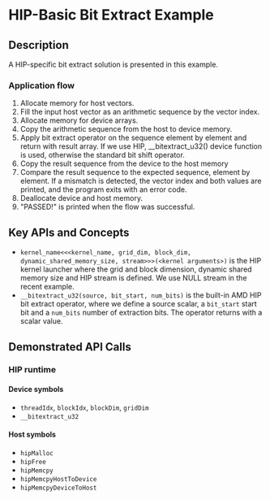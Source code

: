 # HIP-Basic Bit Extract Example

## Description
A HIP-specific bit extract solution is presented in this example.

### Application flow 
1. Allocate memory for host vectors.
2. Fill the input host vector as an arithmetic sequence by the vector index.
3. Allocate memory for device arrays.
4. Copy the arithmetic sequence from the host to device memory.
5. Apply bit extract operator on the sequence element by element and return with result array. If we use HIP, __bitextract_u32() device function is used, otherwise the standard bit shift operator.
6. Copy the result sequence from the device to the host memory
7. Compare the result sequence to the expected sequence, element by element. If a mismatch is detected, the vector index and both values are printed, and the program exits with an error code.
8. Deallocate device and host memory.
9. "PASSED!" is printed when the flow was successful.

## Key APIs and Concepts
- `kernel_name<<<kernel_name, grid_dim, block_dim, dynamic_shared_memory_size, stream>>>(<kernel arguments>)` is the HIP kernel launcher where the grid and block dimension, dynamic shared memory size and HIP stream is defined. We use NULL stream in the recent example.
- `__bitextract_u32(source, bit_start, num_bits)` is the built-in AMD HIP bit extract operator, where we define a source scalar, a `bit_start` start bit and a `num_bits` number of extraction bits. The operator returns with a scalar value.

## Demonstrated API Calls
### HIP runtime
#### Device symbols
- `threadIdx`, `blockIdx`, `blockDim`, `gridDim`
- `__bitextract_u32`

#### Host symbols
- `hipMalloc`
- `hipFree`
- `hipMemcpy`
- `hipMemcpyHostToDevice`
- `hipMemcpyDeviceToHost`
